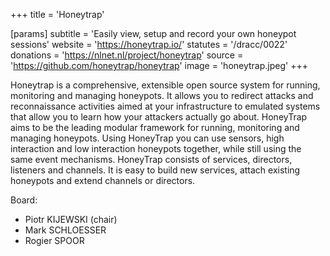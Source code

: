 +++
title = 'Honeytrap'

[params]
    subtitle = 'Easily view, setup and record your own honeypot sessions'
    website = 'https://honeytrap.io/'
    statutes = '/dracc/0022'
    donations = 'https://nlnet.nl/project/honeytrap'
    source = 'https://github.com/honeytrap/honeytrap'
    image = 'honeytrap.jpeg'
+++

Honeytrap is a comprehensive, extensible open source system for running, monitoring and managing honeypots. It allows you to redirect attacks and reconnaissance activities aimed at your infrastructure to emulated systems that allow you to learn how your attackers actually go about. HoneyTrap aims to be the leading modular framework for running, monitoring and managing honeypots. Using HoneyTrap you can use sensors, high interaction and low interaction honeypots together, while still using the same event mechanisms. HoneyTrap consists of services, directors, listeners and channels. It is easy to build new services, attach existing honeypots and extend channels or directors.

Board:
 * Piotr KIJEWSKI (chair)
 * Mark SCHLOESSER
 * Rogier SPOOR
